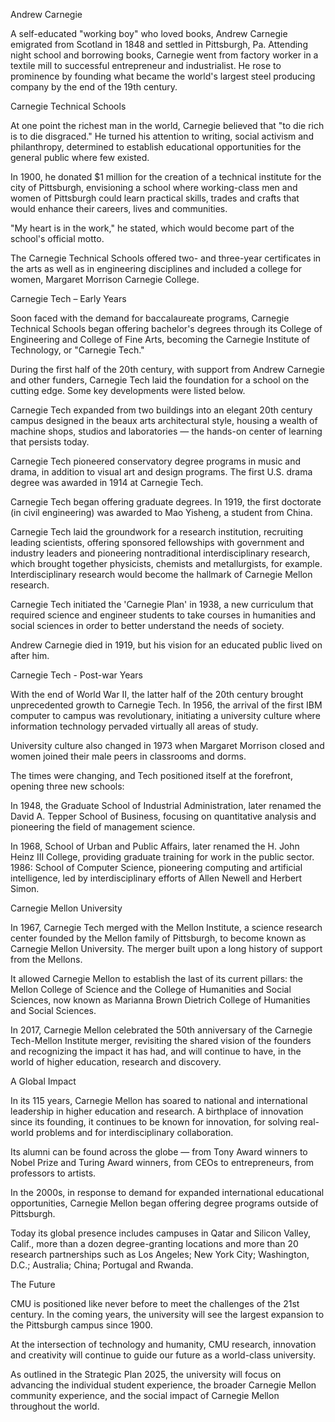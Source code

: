 Andrew Carnegie

A self-educated "working boy" who loved books, Andrew Carnegie emigrated from Scotland in 1848 and settled in Pittsburgh, Pa. Attending night school and borrowing books, Carnegie went from factory worker in a textile mill to successful entrepreneur and industrialist. He rose to prominence by founding what became the world's largest steel producing company by the end of the 19th century.


Carnegie Technical Schools

At one point the richest man in the world, Carnegie believed that "to die rich is to die disgraced." He turned his attention to writing, social activism and philanthropy, determined to establish educational opportunities for the general public where few existed.

In 1900, he donated $1 million for the creation of a technical institute for the city of Pittsburgh, envisioning a school where working-class men and women of Pittsburgh could learn practical skills, trades and crafts that would enhance their careers, lives and communities.

"My heart is in the work," he stated, which would become part of the school's official motto.

The Carnegie Technical Schools offered two- and three-year certificates in the arts as well as in engineering disciplines and included a college for women, Margaret Morrison Carnegie College.


Carnegie Tech – Early Years

Soon faced with the demand for baccalaureate programs, Carnegie Technical Schools began offering bachelor's degrees through its College of Engineering and College of Fine Arts, becoming the Carnegie Institute of Technology, or "Carnegie Tech."

During the first half of the 20th century, with support from Andrew Carnegie and other funders, Carnegie Tech laid the foundation for a school on the cutting edge. Some key developments were listed below.

Carnegie Tech expanded from two buildings into an elegant 20th century campus designed in the beaux arts architectural style, housing a wealth of machine shops, studios and laboratories — the hands-on center of learning that persists today.

Carnegie Tech pioneered conservatory degree programs in music and drama, in addition to visual art and design programs. The first U.S. drama degree was awarded in 1914 at Carnegie Tech.

Carnegie Tech began offering graduate degrees. In 1919, the first doctorate (in civil engineering) was awarded to Mao Yisheng, a student from China.

Carnegie Tech laid the groundwork for a research institution, recruiting leading scientists, offering sponsored fellowships with government and industry leaders and pioneering nontraditional interdisciplinary research, which brought together physicists, chemists and metallurgists, for example. Interdisciplinary research would become the hallmark of Carnegie Mellon research.

Carnegie Tech initiated the 'Carnegie Plan' in 1938, a new curriculum that required science and engineer students to take courses in humanities and social sciences in order to better understand the needs of society.

Andrew Carnegie died in 1919, but his vision for an educated public lived on after him.


Carnegie Tech - Post-war Years

With the end of World War II, the latter half of the 20th century brought unprecedented growth to Carnegie Tech. In 1956, the arrival of the first IBM computer to campus was revolutionary, initiating a university culture where information technology pervaded virtually all areas of study.

University culture also changed in 1973 when Margaret Morrison closed and women joined their male peers in classrooms and dorms.

The times were changing, and Tech positioned itself at the forefront, opening three new schools:

In 1948, the Graduate School of Industrial Administration, later renamed the David A. Tepper School of Business, focusing on quantitative analysis and pioneering the field of management science.

In 1968, School of Urban and Public Affairs, later renamed the H. John Heinz III College, providing graduate training for work in the public sector.
1986: School of Computer Science, pioneering computing and artificial intelligence, led by interdisciplinary efforts of Allen Newell and Herbert Simon.

Carnegie Mellon University


In 1967, Carnegie Tech merged with the Mellon Institute, a science research center founded by the Mellon family of Pittsburgh, to become known as Carnegie Mellon University. The merger built upon a long history of support from the Mellons.

It allowed Carnegie Mellon to establish the last of its current pillars: the Mellon College of Science and the College of Humanities and Social Sciences, now known as Marianna Brown Dietrich College of Humanities and Social Sciences.

In 2017, Carnegie Mellon celebrated the 50th anniversary of the Carnegie Tech-Mellon Institute merger, revisiting the shared vision of the founders and recognizing the impact it has had, and will continue to have, in the world of higher education, research and discovery.


A Global Impact

In its 115 years, Carnegie Mellon has soared to national and international leadership in higher education and research. A birthplace of innovation since its founding, it continues to be known for innovation, for solving real-world problems and for interdisciplinary collaboration.

Its alumni can be found across the globe — from Tony Award winners to Nobel Prize and Turing Award winners, from CEOs to entrepreneurs, from professors to artists.

In the 2000s, in response to demand for expanded international educational opportunities, Carnegie Mellon began offering degree programs outside of Pittsburgh.

Today its global presence includes campuses in Qatar and Silicon Valley, Calif., more than a dozen degree-granting locations and more than 20 research partnerships such as Los Angeles; New York City; Washington, D.C.; Australia; China; Portugal and Rwanda.


The Future

CMU is positioned like never before to meet the challenges of the 21st century. In the coming years, the university will see the largest expansion to the Pittsburgh campus since 1900.

At the intersection of technology and humanity, CMU research, innovation and creativity will continue to guide our future as a world-class university.

As outlined in the Strategic Plan 2025, the university will focus on advancing the individual student experience, the broader Carnegie Mellon community experience, and the social impact of Carnegie Mellon throughout the world.
